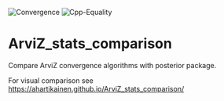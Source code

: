 ![Convergence](https://github.com/ahartikainen/ArviZ_stats_comparison/workflows/Convergence/badge.svg)
![Cpp-Equality](https://github.com/ahartikainen/ArviZ_stats_comparison/workflows/Cpp-Equality/badge.svg)

# ArviZ_stats_comparison

Compare ArviZ convergence algorithms with posterior package.

For visual comparison see https://ahartikainen.github.io/ArviZ_stats_comparison/
